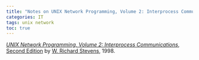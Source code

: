```yaml
---
title: "Notes on UNIX Network Programming, Volume 2: Interprocess Communications, Second Edition"
categories: IT
tags: unix network
toc: true
---
```


[*UNIX Network Programming, Volume 2: Interprocess Communications*, Second Edition](https://www.amazon.com/UNIX-Network-Programming-Interprocess-Communications/dp/0130810819/) by [W. Richard Stevens](http://www.kohala.com/start/), 1998.
